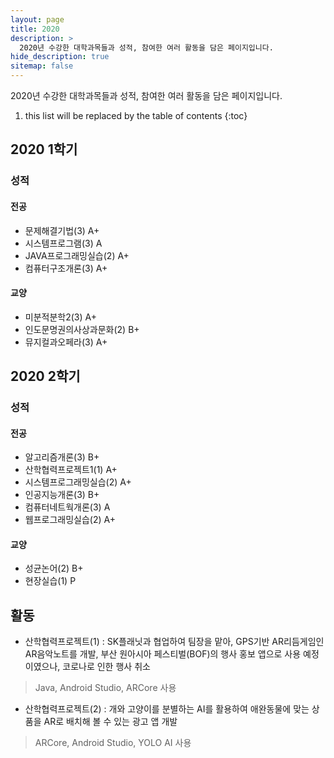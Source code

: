 ```yaml
---
layout: page
title: 2020
description: >
  2020년 수강한 대학과목들과 성적, 참여한 여러 활동을 담은 페이지입니다.
hide_description: true
sitemap: false
---
```


2020년 수강한 대학과목들과 성적, 참여한 여러 활동을 담은 페이지입니다.

1. this list will be replaced by the table of contents
{:toc}


## 2020 1학기
### 성적
#### 전공
- 문제해결기법(3) A+
- 시스템프로그램(3) A
- JAVA프로그래밍실습(2) A+
- 컴퓨터구조개론(3) A+

#### 교양
- 미분적분학2(3) A+
- 인도문명권의사상과문화(2) B+
- 뮤지컬과오페라(3) A+

## 2020 2학기
### 성적
#### 전공
- 알고리즘개론(3) B+
- 산학협력프로젝트1(1) A+
- 시스템프로그래밍실습(2) A+
- 인공지능개론(3) B+
- 컴퓨터네트웍개론(3) A
- 웹프로그래밍실습(2) A+

#### 교양
- 성균논어(2) B+
- 현장실습(1) P


## 활동
- 산학협력프로젝트(1) : SK플래닛과 협업하여 팀장을 맡아, GPS기반 AR리듬게임인 AR음악노트를 개발, 부산 원아시아 페스티벌(BOF)의 행사 홍보 앱으로 사용 예정이였으나, 코로나로 인한 행사 취소
> Java, Android Studio, ARCore 사용
- 산학협력프로젝트(2) : 개와 고양이를 분별하는 AI를 활용하여 애완동물에 맞는 상품을 AR로 배치해 볼 수 있는 광고 앱 개발
> ARCore, Android Studio, YOLO AI 사용